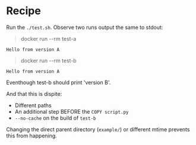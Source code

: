 # Recipe

Run the `./test.sh`. Observe two runs output the same to stdout:

> docker run --rm test-a

`Hello from version A`


> docker run --rm test-b

`Hello from version A`

Eventhough test-b should print 'version B'.

And that this is dispite:
- Different paths
- An additional step BEFORE the `COPY script.py`
- `--no-cache` on the build of `test-b`

Changing the direct parent directory (`example/`) or different mtime prevents this from happening.
